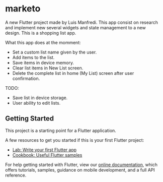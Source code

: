 # marketo

A new Flutter project made by Luis Manfredi. This app consist on research and implement new several widgets and state management to a new design.
This is a shopping list app.

What this app does at the momment:
* Set a custom list name given by the user.
* Add items to the list.
* Save items in device memory.
* Clear list items in New List screen.
* Delete the complete list in home (My List) screen after user confirmation.

TODO:
* Save list in device storage.
* User ability to edit lists.

## Getting Started

This project is a starting point for a Flutter application.

A few resources to get you started if this is your first Flutter project:

- [Lab: Write your first Flutter app](https://flutter.dev/docs/get-started/codelab)
- [Cookbook: Useful Flutter samples](https://flutter.dev/docs/cookbook)

For help getting started with Flutter, view our
[online documentation](https://flutter.dev/docs), which offers tutorials,
samples, guidance on mobile development, and a full API reference.
